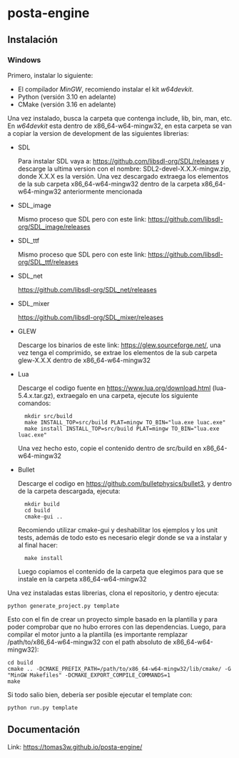 # posta-engine

## Instalación

### Windows

Primero, instalar lo siguiente:
- El compilador *MinGW*, recomiendo instalar el kit *w64devkit*.
- Python (versión 3.10 en adelante)
- CMake (versión 3.16 en adelante)

Una vez instalado, busca la carpeta que contenga include, lib, bin, man, etc. En *w64devkit* esta dentro de x86_64-w64-mingw32, en esta carpeta se van a copiar la version de development de las siguientes librerias:
- SDL

  Para instalar SDL vaya a: https://github.com/libsdl-org/SDL/releases y descarge la ultima version con el nombre: SDL2-devel-X.X.X-mingw.zip, donde X.X.X es la versión.
  Una vez descargado extraega los elementos de la sub carpeta x86_64-w64-mingw32 dentro de la carpeta x86_64-w64-mingw32 anteriormente mencionada
- SDL_image
  
  Mismo proceso que SDL pero con este link: https://github.com/libsdl-org/SDL_image/releases
- SDL_ttf

  Mismo proceso que SDL pero con este link: https://github.com/libsdl-org/SDL_ttf/releases
- SDL_net

  https://github.com/libsdl-org/SDL_net/releases
- SDL_mixer

  https://github.com/libsdl-org/SDL_mixer/releases
- GLEW

  Descarge los binarios de este link: https://glew.sourceforge.net/, una vez tenga el comprimido, se extrae los elementos de la sub carpeta glew-X.X.X dentro de x86_64-w64-mingw32
- Lua

    Descarge el codigo fuente en https://www.lua.org/download.html (lua-5.4.x.tar.gz), extraegalo en una carpeta, ejecute los siguiente comandos:

        mkdir src/build
        make INSTALL_TOP=src/build PLAT=mingw TO_BIN="lua.exe luac.exe"
        make install INSTALL_TOP=src/build PLAT=mingw TO_BIN="lua.exe luac.exe"
    
    Una vez hecho esto, copie el contenido dentro de src/build en x86_64-w64-mingw32
- Bullet

  Descarge el codigo en https://github.com/bulletphysics/bullet3, y dentro de la carpeta descargada, ejecuta:
        
        mkdir build
        cd build
        cmake-gui ..
  Recomiendo utilizar cmake-gui y deshabilitar los ejemplos y los unit tests, además de todo esto es necesario elegir donde se va a instalar y al final hacer:
        
        make install
  Luego copiamos el contenido de la carpeta que elegimos para que se instale en la carpeta x86_64-w64-mingw32

Una vez instaladas estas librerias, clona el repositorio, y dentro ejecuta:
    
    python generate_project.py template
Esto con el fin de crear un proyecto simple basado en la plantilla y para poder comprobar que no hubo errores con las dependencias.
Luego, para compilar el motor junto a la plantilla (es importante remplazar /path/to/x86_64-w64-mingw32 con el path absoluto de x86_64-w64-mingw32):
    
    cd build
    cmake .. -DCMAKE_PREFIX_PATH=/path/to/x86_64-w64-mingw32/lib/cmake/ -G "MinGW Makefiles" -DCMAKE_EXPORT_COMPILE_COMMANDS=1
    make
Si todo salio bien, debería ser posible ejecutar el template con:
    
    python run.py template

## Documentación
Link: https://tomas3w.github.io/posta-engine/
